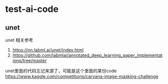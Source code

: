 # test-ai-code

## unet

unet 相关参考
1. https://nn.labml.ai/unet/index.html
2. https://github.com/labmlai/annotated_deep_learning_paper_implementations/tree/master


unet里面的代码忘记来源了，可能是这个里面的某份code
https://www.kaggle.com/competitions/carvana-image-masking-challenge